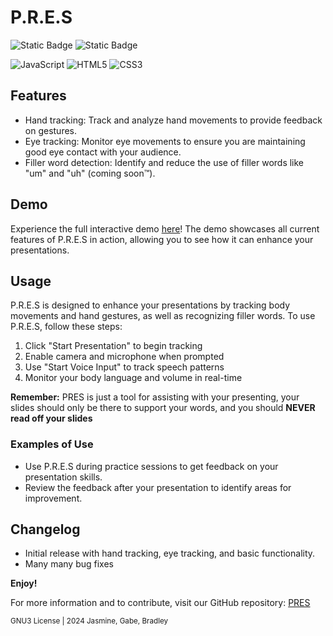 # P.R.E.S

![Static Badge](https://img.shields.io/badge/Releases-Beta_3-blue) ![Static Badge](https://img.shields.io/badge/Build-12/16/24-blue)

![JavaScript](https://img.shields.io/badge/javascript-%23323330.svg?style=for-the-badge&logo=javascript&logoColor=%23F7DF1E) ![HTML5](https://img.shields.io/badge/html5-%23E34F26.svg?style=for-the-badge&logo=html5&logoColor=white) ![CSS3](https://img.shields.io/badge/css3-%231572B6.svg?style=for-the-badge&logo=css3&logoColor=white)

## Features
- Hand tracking: Track and analyze hand movements to provide feedback on gestures.
- Eye tracking: Monitor eye movements to ensure you are maintaining good eye contact with your audience.
- Filler word detection: Identify and reduce the use of filler words like "um" and "uh" (coming soon™).

## Demo
Experience the full interactive demo [here](https://presnuvu.netlify.app/js-ai-body-tracker-master/index.html)! The demo showcases all current features of P.R.E.S in action, allowing you to see how it can enhance your presentations.

## Usage
P.R.E.S is designed to enhance your presentations by tracking body movements and hand gestures, as well as recognizing filler words. To use P.R.E.S, follow these steps:
1. Click "Start Presentation" to begin tracking
2. Enable camera and microphone when prompted
3. Use "Start Voice Input" to track speech patterns
4. Monitor your body language and volume in real-time

**Remember:** PRES is just a tool for assisting with your presenting, your slides should only be there to support your words, and you should **NEVER read off your slides**

### Examples of Use
- Use P.R.E.S during practice sessions to get feedback on your presentation skills.
- Review the feedback after your presentation to identify areas for improvement.


## Changelog
- Initial release with hand tracking, eye tracking, and basic functionality.
- Many many bug fixes

**Enjoy!**

For more information and to contribute, visit our GitHub repository: [PRES](https://github.com/Jasminestrone/P.R.E.S)

<sub>GNU3 License | 2024 Jasmine, Gabe, Bradley</sub>